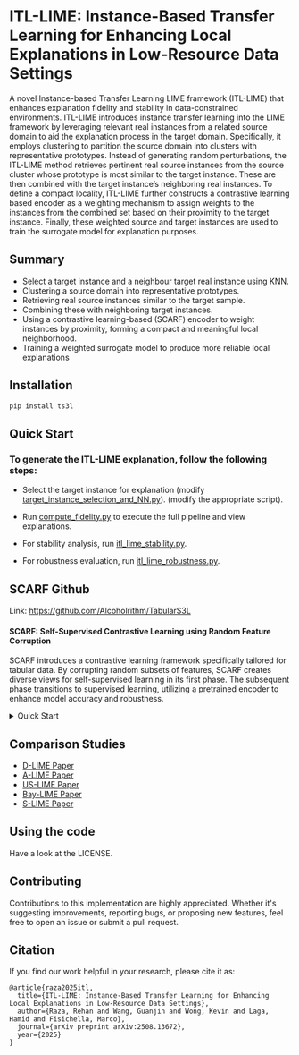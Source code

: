 # ITL-LIME: Instance-Based Transfer Learning for Enhancing Local Explanations in Low-Resource Data Settings

A novel Instance-based Transfer Learning LIME framework (ITL-LIME) that enhances explanation fidelity and stability in data-constrained environments. ITL-LIME introduces instance transfer learning into the LIME framework by leveraging relevant real instances from a related source domain to aid the explanation process
in the target domain. Specifically, it employs clustering to partition the source domain into clusters with representative prototypes. Instead of generating random perturbations, the ITL-LIME method retrieves pertinent real source instances from the source cluster whose prototype is most similar to the target instance. 
These are then combined with the target instance’s neighboring real instances. To define a compact locality, ITL-LIME further constructs a contrastive learning based encoder as a weighting mechanism to assign weights to the instances from the combined set based on their proximity to the target instance. 
Finally, these weighted source and target instances are used to train the surrogate model for explanation purposes. 

## Summary

- Select a target instance and a neighbour target real instance using KNN.
- Clustering a source domain into representative prototypes.
- Retrieving real source instances similar to the target sample.
- Combining these with neighboring target instances.
- Using a contrastive learning-based (SCARF) encoder to weight instances by proximity, forming a compact and meaningful local neighborhood.
- Training a weighted surrogate model to produce more reliable local explanations

## Installation
```sh
pip install ts3l
```
## Quick Start
### To generate the ITL-LIME explanation, follow the following steps:
- Select the target instance for explanation (modify [target_instance_selection_and_NN.py](./target_instance_selection_and_NN.py)). (modify the appropriate script).

- Run [compute_fidelity.py](./compute_fidelity.py) to execute the full pipeline and view explanations.

- For stability analysis, run [itl_lime_stability.py](./itl_lime_stability.py).

- For robustness evaluation, run [itl_lime_robustness.py](./itl_lime_robustness.py).


## SCARF Github
Link: https://github.com/Alcoholrithm/TabularS3L

#### SCARF: Self-Supervised Contrastive Learning using Random Feature Corruption
SCARF introduces a contrastive learning framework specifically tailored for tabular data. By corrupting random subsets of features, SCARF creates diverse views for self-supervised learning in its first phase. The subsequent phase transitions to supervised learning, utilizing a pretrained encoder to enhance model accuracy and robustness.

<details close>
  <summary>Quick Start</summary>
  
  ```python
  # Assume that we have X_train, X_valid, X_test, y_train, y_valid, y_test, categorical_cols, and continuous_cols

  # Prepare the SCARFLightning Module
  from ts3l.pl_modules import SCARFLightning
  from ts3l.utils.scarf_utils import SCARFDataset
  from ts3l.utils import TS3LDataModule
  from ts3l.utils.scarf_utils import SCARFConfig
  from ts3l.utils.embedding_utils import IdentityEmbeddingConfig
  from ts3l.utils.backbone_utils import MLPBackboneConfig
  from pytorch_lightning import Trainer

  metric = "accuracy_score"
  input_dim = X_train.shape[1]
  pretraining_head_dim = 1024
  output_dim = 2
  head_depth = 2
  dropout_rate = 0.04

  corruption_rate = 0.6

  batch_size = 128
  max_epochs = 10

  X_train, X_unlabeled, y_train, _ = train_test_split(X_train, y_train, train_size = 0.1, random_state=0, stratify=y_train)

  embedding_config = IdentityEmbeddingConfig(input_dim = input_dim)
  backbone_config = MLPBackboneConfig(input_dim = embedding_config.output_dim)

  config = SCARFConfig( 
                      task="classification", loss_fn="CrossEntropyLoss", metric=metric, metric_hparams={},
                      embedding_config=embedding_config, backbone_config=backbone_config,
                      pretraining_head_dim=pretraining_head_dim,
                      output_dim=output_dim, head_depth=head_depth,
                      dropout_rate=dropout_rate, corruption_rate = corruption_rate
  )

  pl_scarf = SCARFLightning(config)

  ### First Phase Learning
  train_ds = SCARFDataset(X_train, unlabeled_data=X_unlabeled, config = config, continuous_cols=continuous_cols, category_cols=category_cols)
  valid_ds = SCARFDataset(X_valid, config=config, continuous_cols=continuous_cols, category_cols=category_cols)

  datamodule = TS3LDataModule(train_ds, valid_ds, batch_size=batch_size, train_sampler="random")

  trainer = Trainer(
                      accelerator = 'cpu',
                      max_epochs = max_epochs,
                      num_sanity_val_steps = 2,
      )

  trainer.fit(pl_scarf, datamodule)

  ### Second Phase Learning

  pl_scarf.set_second_phase()

  train_ds = SCARFDataset(X_train, y_train.values, continuous_cols=continuous_cols, category_cols=category_cols, is_second_phase=True)
  valid_ds = SCARFDataset(X_valid, y_valid.values, continuous_cols=continuous_cols, category_cols=category_cols, is_second_phase=True)

  datamodule = TS3LDataModule(train_ds, valid_ds, batch_size = batch_size, train_sampler="weighted")

  trainer = Trainer(
                      accelerator = 'cpu',
                      max_epochs = max_epochs,
                      num_sanity_val_steps = 2,
      )

  trainer.fit(pl_scarf, datamodule)

  # Evaluation
  from sklearn.metrics import accuracy_score
  import torch
  from torch.nn import functional as F
  from torch.utils.data import DataLoader, SequentialSampler

  test_ds = SCARFDataset(X_test, continuous_cols=continuous_cols, category_cols=category_cols, is_second_phase=True)
  test_dl = DataLoader(test_ds, batch_size, shuffle=False, sampler = SequentialSampler(test_ds), num_workers=4)

  preds = trainer.predict(pl_scarf, test_dl)
          
  preds = F.softmax(torch.concat([out.cpu() for out in preds]).squeeze(),dim=1)

  accuracy = accuracy_score(y_test, preds.argmax(1))

  print("Accuracy %.2f" % accuracy)
  ```

</details>

## Comparison Studies

- [D-LIME Paper](https://arxiv.org/abs/1906.10263)
- [A-LIME Paper](https://link.springer.com/chapter/10.1007/978-3-030-33607-3_49)
- [US-LIME Paper](https://www.sciencedirect.com/science/article/pii/S0925231224007409)
- [Bay-LIME Paper](https://arxiv.org/abs/2012.03058)
- [S-LIME Paper](https://dl.acm.org/doi/abs/10.1145/3447548.3467274)



## Using the code
Have a look at the LICENSE.

## Contributing
Contributions to this implementation are highly appreciated. Whether it's suggesting improvements, reporting bugs, or proposing new features, feel free to open an issue or submit a pull request.

## Citation
If you find our work helpful in your research, please cite it as:

```
@article{raza2025itl,
  title={ITL-LIME: Instance-Based Transfer Learning for Enhancing Local Explanations in Low-Resource Data Settings},
  author={Raza, Rehan and Wang, Guanjin and Wong, Kevin and Laga, Hamid and Fisichella, Marco},
  journal={arXiv preprint arXiv:2508.13672},
  year={2025}
}
```
